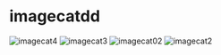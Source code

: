 # imagecatdd
![imagecat4](https://github.com/mslee98/imagecat/assets/94597019/2b36d89e-a492-428d-b58f-02bf5f506d46)
![imagecat3](https://github.com/mslee98/imagecat/assets/94597019/6ef49b8f-f6cf-4294-8c5b-547addfdc68d)
![imagecat02](https://github.com/mslee98/imagecat/assets/94597019/400467b9-6046-4140-bddf-18c65b1a2ccd)
![imagecat2](https://github.com/mslee98/imagecat/assets/94597019/e25c7b3b-da7f-4611-8b63-e75535cd3f04)
